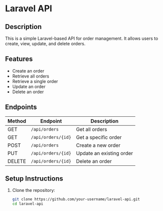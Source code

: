 # Laravel API

## Description
This is a simple Laravel-based API for order management. It allows users to create, view, update, and delete orders.

## Features
- Create an order
- Retrieve all orders
- Retrieve a single order
- Update an order
- Delete an order

## Endpoints
| Method | Endpoint         | Description             |
|--------|------------------|-------------------------|
| GET    | `/api/orders`     | Get all orders          |
| GET    | `/api/orders/{id}`| Get a specific order    |
| POST   | `/api/orders`     | Create a new order      |
| PUT    | `/api/orders/{id}`| Update an existing order|
| DELETE | `/api/orders/{id}`| Delete an order         |

## Setup Instructions
1. Clone the repository:
   ```bash
   git clone https://github.com/your-username/laravel-api.git
   cd laravel-api
